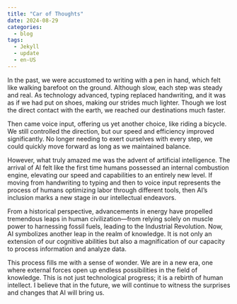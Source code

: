 ```yaml
---
title: "Car of Thoughts"
date: 2024-08-29
categories:
  - blog
tags:
  - Jekyll
  - update
  - en-US
---
```


In the past, we were accustomed to writing with a pen in hand, which felt like walking barefoot on the ground. Although slow, each step was steady and real. As technology advanced, typing replaced handwriting, and it was as if we had put on shoes, making our strides much lighter. Though we lost the direct contact with the earth, we reached our destinations much faster.

Then came voice input, offering us yet another choice, like riding a bicycle. We still controlled the direction, but our speed and efficiency improved significantly. No longer needing to exert ourselves with every step, we could quickly move forward as long as we maintained balance.

However, what truly amazed me was the advent of artificial intelligence. The arrival of AI felt like the first time humans possessed an internal combustion engine, elevating our speed and capabilities to an entirely new level. If moving from handwriting to typing and then to voice input represents the process of humans optimizing labor through different tools, then AI’s inclusion marks a new stage in our intellectual endeavors.

From a historical perspective, advancements in energy have propelled tremendous leaps in human civilization—from relying solely on muscle power to harnessing fossil fuels, leading to the Industrial Revolution. Now, AI symbolizes another leap in the realm of knowledge. It is not only an extension of our cognitive abilities but also a magnification of our capacity to process information and analyze data.

This process fills me with a sense of wonder. We are in a new era, one where external forces open up endless possibilities in the field of knowledge. This is not just technological progress; it is a rebirth of human intellect. I believe that in the future, we will continue to witness the surprises and changes that AI will bring us.